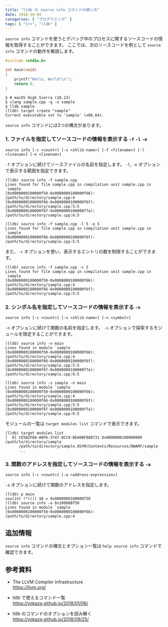 ```yaml
---
title: "lldb の source info コマンドの使い方"
date: 2018-10-04
categories: [ "プログラミング" ]
tags: [ "C++", "lldb" ]
---
```


`source info` コマンドを使うとデバッグ中のプロセスに関するソースコードの情報を取得することができます。
ここでは、次のソースコードを例として `source info` コマンドの動作を解説します。

```cpp
#include <stdio.h>

int main(void)
{
    printf("Hello, World!\n");
    return 0;
}
```

```console
$ # macOS High Sierra (10.13)
$ clang sample.cpp -g -o sample
$ lldb sample
(lldb) target create "sample"
Current executable set to 'sample' (x86_64).
```

`source info` コマンドには3つの構文があります。

### 1. ファイルを指定してソースコードの情報を表示する `-f` `-l` `-e`
`source info [-c <count>] [-s <shlib-name>] [-f <filename>] [-l <linenum>] [-e <linenum>]`

`-f` オプションに続けてソースファイルの名前を指定します。
`-l`, `-e` オプションで表示する範囲を指定できます。

```plaintext
(lldb) source info -f sample.cpp
Lines found for file sample.cpp in compilation unit sample.cpp in `sample
[0x0000000100000f50-0x0000000100000f66): /path/to/directory/sample.cpp:4
[0x0000000100000f66-0x0000000100000f6f): /path/to/directory/sample.cpp:5:5
[0x0000000100000f6f-0x0000000100000f7a): /path/to/directory/sample.cpp:6:5
```

```plaintext
(lldb) source info -f sample.cpp -l 5 -e 5
Lines found for file sample.cpp in compilation unit sample.cpp in `sample
[0x0000000100000f66-0x0000000100000f6f): /path/to/directory/sample.cpp:5:5
```

また、`-c` オプションを使い、表示するエントリの数を制限することができます。

```plaintext
(lldb) source info -f sample.cpp -c 2
Lines found for file sample.cpp in compilation unit sample.cpp in `sample
[0x0000000100000f50-0x0000000100000f66): /path/to/directory/sample.cpp:4
[0x0000000100000f66-0x0000000100000f6f): /path/to/directory/sample.cpp:5:5
```

### 2. シンボル名を指定してソースコードの情報を表示する `-n`
`source info [-c <count>] [-s <shlib-name>] [-n <symbol>]`

`-n` オプションに続けて関数の名前を指定します。
`-s` オプションで探索するモジュールを限定することができます。

```plaintext
(lldb) source info -n main
Lines found in module `sample
[0x0000000100000f50-0x0000000100000f66): /path/to/directory/sample.cpp:4
[0x0000000100000f66-0x0000000100000f6f): /path/to/directory/sample.cpp:5:5
[0x0000000100000f6f-0x0000000100000f7a): /path/to/directory/sample.cpp:6:5
```

```plaintext
(lldb) source info -s sample -n main
Lines found in module `sample
[0x0000000100000f50-0x0000000100000f66): /path/to/directory/sample.cpp:4
[0x0000000100000f66-0x0000000100000f6f): /path/to/directory/sample.cpp:5:5
[0x0000000100000f6f-0x0000000100000f7a): /path/to/directory/sample.cpp:6:5
```

モジュールの一覧は `target modules list` コマンドで表示できます。

```plaintext
(lldb) target modules list
[  0] CE5B2F68-A0F6-3747-8CC0-BEA6BF888731 0x0000000100000000 /path/to/directory/sample
      /path/to/directory/sample.dSYM/Contents/Resources/DWARF/sample
      ...
```

### 3. 関数のアドレスを指定してソースコードの情報を表示する `-a`
`source info [-c <count>] [-a <address-expression>]`

`-a` オプションに続けて関数のアドレスを指定します。

```plaintext
(lldb) p main
sou(int (*)()) $0 = 0x0000000100000f50
(lldb) source info -a 0x100000f50
Lines found in module `sample
[0x0000000100000f50-0x0000000100000f66): /path/to/directory/sample.cpp:4
```

## 追加情報

`source info` コマンドの構文とオプション一覧は `help source info` コマンドで確認できます。

## 参考資料
- The LLVM Compiler Infrastructure<br />
  <span style="word-break: break-all;">
  https://llvm.org/
  </span>

- lldb で使えるコマンド一覧<br />
  <span style="word-break: break-all;">
  https://yokaze.github.io/2018/01/06/
  </span>

- lldb のコマンドのオプションを読み解く<br />
  <span style="word-break: break-all;">
  https://yokaze.github.io/2018/09/25/
  </span>
